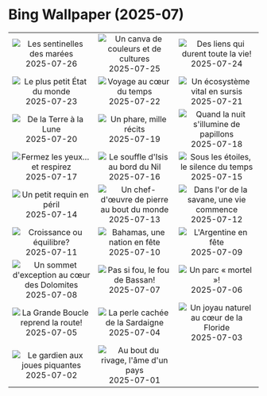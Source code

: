 # Bing Wallpaper (2025-07)

|  |  |  |
|:---:|:---:|:---:|
| ![](https://www.bing.com/th?id=OHR.MangroveTwilight_FR-CA3446891760_400x240.jpg "Les sentinelles des marées") 2025-07-26 | ![](https://www.bing.com/th?id=OHR.LasPalmas_FR-CA3298447065_400x240.jpg "Un canva de couleurs et de cultures") 2025-07-25 | ![](https://www.bing.com/th?id=OHR.AshyWoodswallow_FR-CA7138752559_400x240.jpg "Des liens qui durent toute la vie!") 2025-07-24 |
| ![](https://www.bing.com/th?id=OHR.VaticanCity_FR-CA7353766247_400x240.jpg "Le plus petit État du monde") 2025-07-23 | ![](https://www.bing.com/th?id=OHR.BadlandsSunset_FR-CA7616067476_400x240.jpg "Voyage au cœur du temps") 2025-07-22 | ![](https://www.bing.com/th?id=OHR.AcroporaReef_FR-CA7721467193_400x240.jpg "Un écosystème vital en sursis") 2025-07-21 |
| ![](https://www.bing.com/th?id=OHR.BigMoon_FR-CA7813473867_400x240.jpg "De la Terre à la Lune") 2025-07-20 | ![](https://www.bing.com/th?id=OHR.SimcoeLighthouse_FR-CA8079606831_400x240.jpg "Un phare, mille récits") 2025-07-19 | ![](https://www.bing.com/th?id=OHR.MothWeek_FR-CA0504189694_400x240.jpg "Quand la nuit s'illumine de papillons") 2025-07-18 |
| ![](https://www.bing.com/th?id=OHR.FranceLavender_FR-CA9093212384_400x240.jpg "Fermez les yeux… et respirez") 2025-07-17 | ![](https://www.bing.com/th?id=OHR.TemplePhilae_FR-CA9223099268_400x240.jpg "Le souffle d'Isis au bord du Nil") 2025-07-16 | ![](https://www.bing.com/th?id=OHR.PerseidsPine_FR-CA9431536579_400x240.jpg "Sous les étoiles, le silence du temps") 2025-07-15 |
| ![](https://www.bing.com/th?id=OHR.YoungShark_FR-CA9574855149_400x240.jpg "Un petit requin en péril") 2025-07-14 | ![](https://www.bing.com/th?id=OHR.BasaltColumns_FR-CA9920967647_400x240.jpg "Un chef-d'œuvre de pierre au bout du monde") 2025-07-13 | ![](https://www.bing.com/th?id=OHR.ThomsonGazelle_FR-CA0045421525_400x240.jpg "Dans l'or de la savane, une vie commence") 2025-07-12 |
| ![](https://www.bing.com/th?id=OHR.TokyoSunrise_FR-CA0169507494_400x240.jpg "Croissance ou équilibre?") 2025-07-11 | ![](https://www.bing.com/th?id=OHR.BahamaBlues_FR-CA5790040878_400x240.jpg "Bahamas, une nation en fête") 2025-07-10 | ![](https://www.bing.com/th?id=OHR.ConstitucionStation_FR-CA5656612797_400x240.jpg "L'Argentine en fête") 2025-07-09 |
| ![](https://www.bing.com/th?id=OHR.SecedaPeak_FR-CA5229717500_400x240.jpg "Un sommet d'exception au cœur des Dolomites") 2025-07-08 | ![](https://www.bing.com/th?id=OHR.ShetlandGannets_FR-CA5027328603_400x240.jpg "Pas si fou, le fou de Bassan!") 2025-07-07 | ![](https://www.bing.com/th?id=OHR.MesquiteFlats_FR-CA4883989407_400x240.jpg "Un parc « mortel »!") 2025-07-06 |
| ![](https://www.bing.com/th?id=OHR.TourCyclists_FR-CA4748995324_400x240.jpg "La Grande Boucle reprend la route!") 2025-07-05 | ![](https://www.bing.com/th?id=OHR.OroseiSardegna_FR-CA4632087069_400x240.jpg "La perle cachée de la Sardaigne") 2025-07-04 | ![](https://www.bing.com/th?id=OHR.RainbowRiver_FR-CA2932903176_400x240.jpg "Un joyau naturel au cœur de la Floride") 2025-07-03 |
| ![](https://www.bing.com/th?id=OHR.MaroonClownfish_FR-CA2812323581_400x240.jpg "Le gardien aux joues piquantes") 2025-07-02 | ![](https://www.bing.com/th?id=OHR.CanadaDayFogo_FR-CA2667596304_400x240.jpg "Au bout du rivage, l'âme d'un pays") 2025-07-01 |  |
